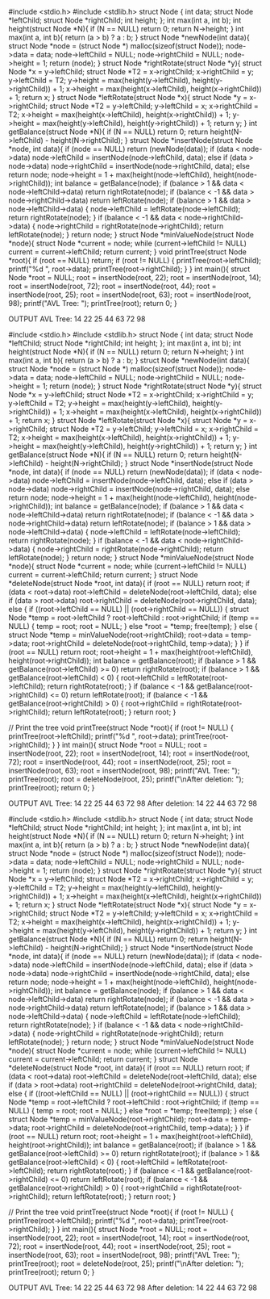 <!-- INSERION -->
#include <stdio.h>
#include <stdlib.h>
struct Node {
   int data;
   struct Node *leftChild;
   struct Node *rightChild;
   int height;
};
int max(int a, int b);
int height(struct Node *N){
   if (N == NULL)
      return 0;
   return N->height;
}
int max(int a, int b){
   return (a > b) ? a : b;
}
struct Node *newNode(int data){
   struct Node *node = (struct Node *) malloc(sizeof(struct Node));
   node->data = data;
   node->leftChild = NULL;
   node->rightChild = NULL;
   node->height = 1;
   return (node);
}
struct Node *rightRotate(struct Node *y){
   struct Node *x = y->leftChild;
   struct Node *T2 = x->rightChild;
   x->rightChild = y;
   y->leftChild = T2;
   y->height = max(height(y->leftChild), height(y->rightChild)) + 1;
   x->height = max(height(x->leftChild), height(x->rightChild)) + 1;
   return x;
}
struct Node *leftRotate(struct Node *x){
   struct Node *y = x->rightChild;
   struct Node *T2 = y->leftChild;
   y->leftChild = x;
   x->rightChild = T2;
   x->height = max(height(x->leftChild), height(x->rightChild)) + 1;
   y->height = max(height(y->leftChild), height(y->rightChild)) + 1;
   return y;
}
int getBalance(struct Node *N){
   if (N == NULL)
      return 0;
   return height(N->leftChild) - height(N->rightChild);
}
struct Node *insertNode(struct Node *node, int data){
   if (node == NULL)
      return (newNode(data));
   if (data < node->data)
      node->leftChild = insertNode(node->leftChild, data);
   else if (data > node->data)
      node->rightChild = insertNode(node->rightChild, data);
   else
      return node;
   node->height = 1 + max(height(node->leftChild),
                     height(node->rightChild));
   int balance = getBalance(node);
   if (balance > 1 && data < node->leftChild->data)
      return rightRotate(node);
   if (balance < -1 && data > node->rightChild->data)
      return leftRotate(node);
   if (balance > 1 && data > node->leftChild->data) {
      node->leftChild = leftRotate(node->leftChild);
      return rightRotate(node);
   }
   if (balance < -1 && data < node->rightChild->data) {
      node->rightChild = rightRotate(node->rightChild);
      return leftRotate(node);
   }
   return node;
}
struct Node *minValueNode(struct Node *node){
   struct Node *current = node;
   while (current->leftChild != NULL)
      current = current->leftChild;
   return current;
}
void printTree(struct Node *root){
   if (root == NULL)
      return;
   if (root != NULL) {
      printTree(root->leftChild);
      printf("%d ", root->data);
      printTree(root->rightChild);
   }
}
int main(){
   struct Node *root = NULL;
   root = insertNode(root, 22);
   root = insertNode(root, 14);
   root = insertNode(root, 72);
   root = insertNode(root, 44);
   root = insertNode(root, 25);
   root = insertNode(root, 63);
   root = insertNode(root, 98);
   printf("AVL Tree: ");
   printTree(root);
   return 0;
}

OUTPUT
    AVL Tree: 14 22 25 44 63 72 98 

<!-- DELETION -->
#include <stdio.h>
#include <stdlib.h>
struct Node {
   int data;
   struct Node *leftChild;
   struct Node *rightChild;
   int height;
};
int max(int a, int b);
int height(struct Node *N){
   if (N == NULL)
      return 0;
   return N->height;
}
int max(int a, int b){
   return (a > b) ? a : b;
}
struct Node *newNode(int data){
   struct Node *node = (struct Node *) malloc(sizeof(struct Node));
   node->data = data;
   node->leftChild = NULL;
   node->rightChild = NULL;
   node->height = 1;
   return (node);
}
struct Node *rightRotate(struct Node *y){
   struct Node *x = y->leftChild;
   struct Node *T2 = x->rightChild;
   x->rightChild = y;
   y->leftChild = T2;
   y->height = max(height(y->leftChild), height(y->rightChild)) + 1;
   x->height = max(height(x->leftChild), height(x->rightChild)) + 1;
   return x;
}
struct Node *leftRotate(struct Node *x){
   struct Node *y = x->rightChild;
   struct Node *T2 = y->leftChild;
   y->leftChild = x;
   x->rightChild = T2;
   x->height = max(height(x->leftChild), height(x->rightChild)) + 1;
   y->height = max(height(y->leftChild), height(y->rightChild)) + 1;
   return y;
}
int getBalance(struct Node *N){
   if (N == NULL)
      return 0;
   return height(N->leftChild) - height(N->rightChild);
}
struct Node *insertNode(struct Node *node, int data){
   if (node == NULL)
      return (newNode(data));
   if (data < node->data)
      node->leftChild = insertNode(node->leftChild, data);
   else if (data > node->data)
      node->rightChild = insertNode(node->rightChild, data);
   else
      return node;
   node->height = 1 + max(height(node->leftChild),
                     height(node->rightChild));
   int balance = getBalance(node);
   if (balance > 1 && data < node->leftChild->data)
      return rightRotate(node);
   if (balance < -1 && data > node->rightChild->data)
      return leftRotate(node);
   if (balance > 1 && data > node->leftChild->data) {
      node->leftChild = leftRotate(node->leftChild);
      return rightRotate(node);
   }
   if (balance < -1 && data < node->rightChild->data) {
      node->rightChild = rightRotate(node->rightChild);
      return leftRotate(node);
   }
   return node;
}
struct Node *minValueNode(struct Node *node){
   struct Node *current = node;
   while (current->leftChild != NULL)
      current = current->leftChild;
   return current;
}
struct Node *deleteNode(struct Node *root, int data){
   if (root == NULL)
      return root;
   if (data < root->data)
      root->leftChild = deleteNode(root->leftChild, data);
   else if (data > root->data)
      root->rightChild = deleteNode(root->rightChild, data);
   else {
      if ((root->leftChild == NULL) || (root->rightChild == NULL)) {
         struct Node *temp = root->leftChild ? root->leftChild : root->rightChild;
         if (temp == NULL) {
            temp = root;
            root = NULL;
         } else
            *root = *temp;
         free(temp);
      } else {
         struct Node *temp = minValueNode(root->rightChild);
         root->data = temp->data;
         root->rightChild = deleteNode(root->rightChild, temp->data);
      }
   }
   if (root == NULL)
      return root;
   root->height = 1 + max(height(root->leftChild),
                     height(root->rightChild));
   int balance = getBalance(root);
   if (balance > 1 && getBalance(root->leftChild) >= 0)
      return rightRotate(root);
   if (balance > 1 && getBalance(root->leftChild) < 0) {
      root->leftChild = leftRotate(root->leftChild);
      return rightRotate(root);
   }
   if (balance < -1 && getBalance(root->rightChild) <= 0)
      return leftRotate(root);
   if (balance < -1 && getBalance(root->rightChild) > 0) {
      root->rightChild = rightRotate(root->rightChild);
      return leftRotate(root);
   }
   return root;
}

// Print the tree
void printTree(struct Node *root){
   if (root != NULL) {
      printTree(root->leftChild);
      printf("%d ", root->data);
      printTree(root->rightChild);
   }
}
int main(){
   struct Node *root = NULL;
   root = insertNode(root, 22);
   root = insertNode(root, 14);
   root = insertNode(root, 72);
   root = insertNode(root, 44);
   root = insertNode(root, 25);
   root = insertNode(root, 63);
   root = insertNode(root, 98);
   printf("AVL Tree: ");
   printTree(root);
   root = deleteNode(root, 25);
   printf("\nAfter deletion: ");
   printTree(root);
   return 0;
}

OUTPUT
AVL Tree: 14 22 25 44 63 72 98 
After deletion: 14 22 44 63 72 98 

<!-- IMPLEMENTATION -->
#include <stdio.h>
#include <stdlib.h>
struct Node {
   int data;
   struct Node *leftChild;
   struct Node *rightChild;
   int height;
};
int max(int a, int b);
int height(struct Node *N){
   if (N == NULL)
      return 0;
   return N->height;
}
int max(int a, int b){
   return (a > b) ? a : b;
}
struct Node *newNode(int data){
   struct Node *node = (struct Node *) malloc(sizeof(struct Node));
   node->data = data;
   node->leftChild = NULL;
   node->rightChild = NULL;
   node->height = 1;
   return (node);
}
struct Node *rightRotate(struct Node *y){
   struct Node *x = y->leftChild;
   struct Node *T2 = x->rightChild;
   x->rightChild = y;
   y->leftChild = T2;
   y->height = max(height(y->leftChild), height(y->rightChild)) + 1;
   x->height = max(height(x->leftChild), height(x->rightChild)) + 1;
   return x;
}
struct Node *leftRotate(struct Node *x){
   struct Node *y = x->rightChild;
   struct Node *T2 = y->leftChild;
   y->leftChild = x;
   x->rightChild = T2;
   x->height = max(height(x->leftChild), height(x->rightChild)) + 1;
   y->height = max(height(y->leftChild), height(y->rightChild)) + 1;
   return y;
}
int getBalance(struct Node *N){
   if (N == NULL)
      return 0;
   return height(N->leftChild) - height(N->rightChild);
}
struct Node *insertNode(struct Node *node, int data){
   if (node == NULL)
      return (newNode(data));
   if (data < node->data)
      node->leftChild = insertNode(node->leftChild, data);
   else if (data > node->data)
      node->rightChild = insertNode(node->rightChild, data);
   else
      return node;
   node->height = 1 + max(height(node->leftChild),
                     height(node->rightChild));
   int balance = getBalance(node);
   if (balance > 1 && data < node->leftChild->data)
      return rightRotate(node);
   if (balance < -1 && data > node->rightChild->data)
      return leftRotate(node);
   if (balance > 1 && data > node->leftChild->data) {
      node->leftChild = leftRotate(node->leftChild);
      return rightRotate(node);
   }
   if (balance < -1 && data < node->rightChild->data) {
      node->rightChild = rightRotate(node->rightChild);
      return leftRotate(node);
   }
   return node;
}
struct Node *minValueNode(struct Node *node){
   struct Node *current = node;
   while (current->leftChild != NULL)
      current = current->leftChild;
   return current;
}
struct Node *deleteNode(struct Node *root, int data){
   if (root == NULL)
      return root;
   if (data < root->data)
      root->leftChild = deleteNode(root->leftChild, data);
   else if (data > root->data)
      root->rightChild = deleteNode(root->rightChild, data);
   else {
      if ((root->leftChild == NULL) || (root->rightChild == NULL)) {
         struct Node *temp = root->leftChild ? root->leftChild : root->rightChild;
         if (temp == NULL) {
            temp = root;
            root = NULL;
         } else
            *root = *temp;
         free(temp);
      } else {
         struct Node *temp = minValueNode(root->rightChild);
         root->data = temp->data;
         root->rightChild = deleteNode(root->rightChild, temp->data);
      }
   }
   if (root == NULL)
      return root;
   root->height = 1 + max(height(root->leftChild),
                     height(root->rightChild));
   int balance = getBalance(root);
   if (balance > 1 && getBalance(root->leftChild) >= 0)
      return rightRotate(root);
   if (balance > 1 && getBalance(root->leftChild) < 0) {
      root->leftChild = leftRotate(root->leftChild);
      return rightRotate(root);
   }
   if (balance < -1 && getBalance(root->rightChild) <= 0)
      return leftRotate(root);
   if (balance < -1 && getBalance(root->rightChild) > 0) {
      root->rightChild = rightRotate(root->rightChild);
      return leftRotate(root);
   }
   return root;
}

// Print the tree
void printTree(struct Node *root){
   if (root != NULL) {
      printTree(root->leftChild);
      printf("%d ", root->data);
      printTree(root->rightChild);
   }
}
int main(){
   struct Node *root = NULL;
   root = insertNode(root, 22);
   root = insertNode(root, 14);
   root = insertNode(root, 72);
   root = insertNode(root, 44);
   root = insertNode(root, 25);
   root = insertNode(root, 63);
   root = insertNode(root, 98);
   printf("AVL Tree: ");
   printTree(root);
   root = deleteNode(root, 25);
   printf("\nAfter deletion: ");
   printTree(root);
   return 0;
}

OUTPUT
    AVL Tree: 14 22 25 44 63 72 98 
    After deletion: 14 22 44 63 72 98 
